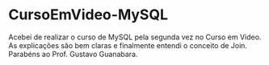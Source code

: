# CursoEmVideo-MySQL
Acebei de realizar o curso de MySQL pela segunda vez no Curso em Video.
As explicações são bem claras e finalmente entendi o conceito de Join. Parabéns ao Prof. Gustavo Guanabara.

